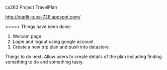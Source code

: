 cs263 Project  TravelPlan

http://starlit-tube-728.appspot.com/

=====
Things have been done:
1. Welcom page
2. Login and logout using google account
3. Create a new trip plan and push into datastore

Things to do next:
Allow users to create details of the plan including finding something to do and something tasty.

